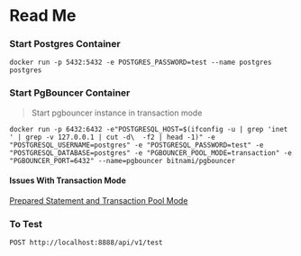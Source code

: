 # Read Me

### Start Postgres Container

`docker run -p 5432:5432 -e POSTGRES_PASSWORD=test --name postgres  postgres`

### Start PgBouncer Container

> Start pgbouncer instance in transaction mode

`docker run -p 6432:6432 -e"POSTGRESQL_HOST=$(ifconfig -u | grep 'inet ' | grep -v 127.0.0.1 | cut -d\  -f2 | head -1)" -e "POSTGRESQL_USERNAME=postgres" -e "POSTGRESQL_PASSWORD=test" -e "POSTGRESQL_DATABASE=postgres" -e "PGBOUNCER_POOL_MODE=transaction" -e "PGBOUNCER_PORT=6432" --name=pgbouncer bitnami/pgbouncer`

#### Issues With Transaction Mode
[Prepared Statement and Transaction Pool Mode](https://ledenyi.com/2020/05/greenplums-pgbouncer-and-prepared-statements/)

### To Test

`POST http://localhost:8888/api/v1/test`
